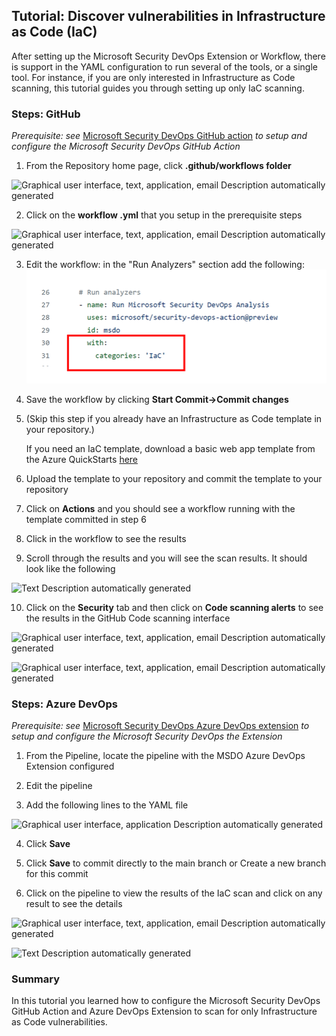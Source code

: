 ## Tutorial: Discover vulnerabilities in Infrastructure as Code (IaC)

After setting up the Microsoft Security DevOps Extension or Workflow, there is support in the YAML configuration to run several of the tools, or a single tool. For instance, if you are only interested in Infrastructure as Code scanning, this tutorial guides you through setting up only IaC scanning.

### Steps: GitHub 

*Prerequisite: see* [Microsoft Security DevOps GitHub action](#MSDO_GHaction) *to setup and configure the Microsoft Security DevOps GitHub Action*

1.  From the Repository home page, click **.github/workflows folder**

![Graphical user interface, text, application, email Description
automatically generated](./media/tutorial-iac-vulnerabilities/image018.png)

2.  Click on the **workflow .yml** that you setup in the prerequisite steps

![Graphical user interface, text, application, email Description
automatically generated](./media/tutorial-iac-vulnerabilities/image019.png)

3.  Edit the workflow: in the "Run Analyzers" section add the following:![Graphical user interface, application Description automatically generated](./media/tutorial-iac-vulnerabilities/image020.png)

4.  Save the workflow by clicking **Start Commit-\>Commit changes**

5.  (Skip this step if you already have an Infrastructure as Code template in your repository.)

     If you need an IaC template, download a basic web app template from the Azure QuickStarts [here](https://github.com/Azure/azure-quickstart-templates/tree/master/quickstarts/microsoft.web/webapp-basic-linux)

6.  Upload the template to your repository and commit the template to your repository

7.  Click on **Actions** and you should see a workflow running with the template committed in step 6

8.  Click in the workflow to see the results

9.  Scroll through the results and you will see the scan results. It should look like the following

![Text Description automatically
generated](./media/tutorial-iac-vulnerabilities/image021.png)

10. Click on the **Security** tab and then click on **Code scanning alerts** to see the results in the GitHub Code scanning interface

![Graphical user interface, text, application, email Description
automatically generated](./media/tutorial-iac-vulnerabilities/image022.png)

![Graphical user interface, text, application, email Description
automatically generated](./media/tutorial-iac-vulnerabilities/image023.png)

### Steps: Azure DevOps 

*Prerequisite: see* [Microsoft Security DevOps Azure DevOps extension](#MSDO_ADOextension) *to setup and configure the Microsoft Security DevOps the Extension*

1.  From the Pipeline, locate the pipeline with the MSDO Azure DevOps Extension configured

2.  Edit the pipeline

3.  Add the following lines to the YAML file

![Graphical user interface, application Description automatically
generated](./media/tutorial-iac-vulnerabilities/image024.png)

4.  Click **Save**

5.  Click **Save** to commit directly to the main branch or Create a new branch for this commit

6.  Click on the pipeline to view the results of the IaC scan and click on any result to see the details

![Graphical user interface, text, application, email Description
automatically generated](./media/tutorial-iac-vulnerabilities/image025.png)

![Text Description automatically
generated](./media/tutorial-iac-vulnerabilities/image026.png)

### Summary

In this tutorial you learned how to configure the Microsoft Security DevOps GitHub Action and Azure DevOps Extension to scan for only Infrastructure as Code vulnerabilities.